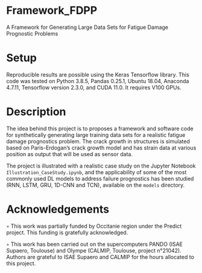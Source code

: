 # Framework_FDPP
A Framework for Generating Large Data Sets for Fatigue Damage Prognostic Problems

# Setup

Reproducible results are possible using the Keras Tensorflow library. This code was tested on Python 3.8.5, Pandas 0.25.1, Ubuntu 18.04, Anaconda 4.7.11, Tensorflow version 2.3.0, and CUDA 11.0. It requires V100 GPUs.

# Description

The idea behind this project is to proposes a framework and software code for synthetically generating large training data sets for a realistic fatigue damage prognostics problem. The crack growth in structures is simulated based on Paris-Erdogan’s crack growth model and has strain data at various position as output that will be used as sensor data.

The project is illustrated with a realistic case study on the Jupyter Notebook ``Illustration_CaseStudy.ipynb``, and the applicability of some of the most commonly used DL models to address failure prognostics has been studied (RNN, LSTM, GRU, 1D-CNN and TCN), available on the ``models`` directory.


# Acknowledgements

◦ This work was partially funded by Occitanie region under the Predict project. This funding is gratefully acknowledged. 

◦ This work has been carried out on the supercomputers PANDO (ISAE Supaero, Toulouse) and Olympe (CALMIP, Toulouse, project n°21042). Authors are grateful to ISAE Supaero and CALMIP for the hours allocated to this project.
